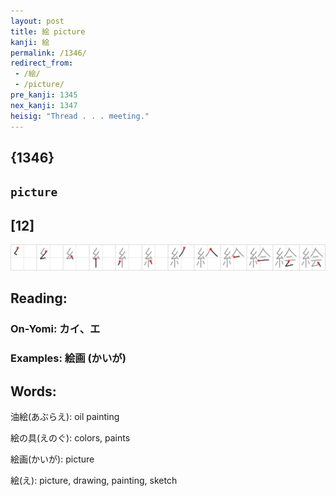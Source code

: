 ```yaml
---
layout: post
title: 絵 picture
kanji: 絵
permalink: /1346/
redirect_from:
 - /絵/
 - /picture/
pre_kanji: 1345
nex_kanji: 1347
heisig: "Thread . . . meeting."
---
```


## {1346}

## `picture`

## [12]

<div class="stroke"><img src="../images/E7B5B5.png" /></div>

## Reading:

### On-Yomi: カイ、エ

### Examples: 絵画 (かいが)

## Words:

油絵(あぶらえ): oil painting

絵の具(えのぐ): colors, paints

絵画(かいが): picture

絵(え): picture, drawing, painting, sketch
